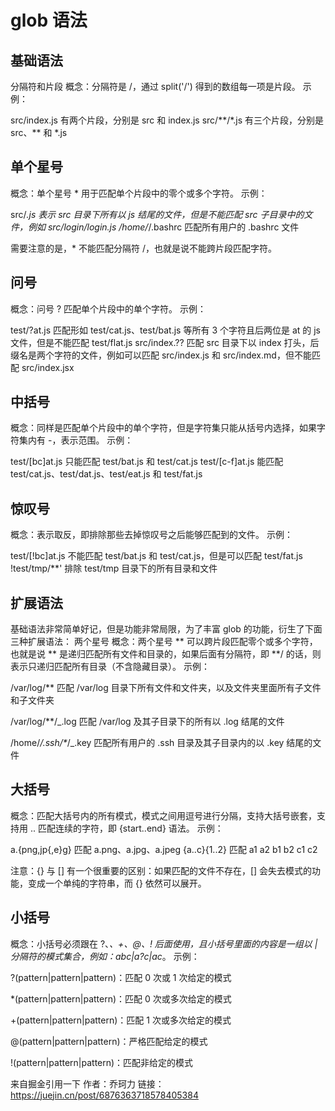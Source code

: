 # glob 语法

## 基础语法

分隔符和片段
概念：分隔符是 /，通过 split('/') 得到的数组每一项是片段。
示例：

src/index.js 有两个片段，分别是 src 和 index.js
src/\*\*/\*.js 有三个片段，分别是 src、\*\* 和 \*.js

## 单个星号

概念：单个星号 \* 用于匹配单个片段中的零个或多个字符。
示例：

src/_.js 表示 src 目录下所有以 js 结尾的文件，但是不能匹配 src 子目录中的文件，例如 src/login/login.js
/home/_/.bashrc 匹配所有用户的 .bashrc 文件

需要注意的是，\* 不能匹配分隔符 /，也就是说不能跨片段匹配字符。

## 问号

概念：问号 ? 匹配单个片段中的单个字符。
示例：

test/?at.js 匹配形如 test/cat.js、test/bat.js 等所有 3 个字符且后两位是 at 的 js 文件，但是不能匹配 test/flat.js
src/index.?? 匹配 src 目录下以 index 打头，后缀名是两个字符的文件，例如可以匹配 src/index.js 和 src/index.md，但不能匹配 src/index.jsx

## 中括号

概念：同样是匹配单个片段中的单个字符，但是字符集只能从括号内选择，如果字符集内有 -，表示范围。
示例：

test/[bc]at.js 只能匹配 test/bat.js 和 test/cat.js
test/[c-f]at.js 能匹配 test/cat.js、test/dat.js、test/eat.js 和 test/fat.js

## 惊叹号

概念：表示取反，即排除那些去掉惊叹号之后能够匹配到的文件。
示例：

test/[!bc]at.js 不能匹配 test/bat.js 和 test/cat.js，但是可以匹配 test/fat.js
!test/tmp/\*\*' 排除 test/tmp 目录下的所有目录和文件

## 扩展语法

基础语法非常简单好记，但是功能非常局限，为了丰富 glob 的功能，衍生了下面三种扩展语法：
两个星号
概念：两个星号 ** 可以跨片段匹配零个或多个字符，也就是说 ** 是递归匹配所有文件和目录的，如果后面有分隔符，即 \*\*/ 的话，则表示只递归匹配所有目录（不含隐藏目录）。
示例：

/var/log/\*\* 匹配 /var/log 目录下所有文件和文件夹，以及文件夹里面所有子文件和子文件夹

/var/log/\*\*/\_.log 匹配 /var/log 及其子目录下的所有以 .log 结尾的文件

/home/_/.ssh/\*_/\_.key 匹配所有用户的 .ssh 目录及其子目录内的以 .key 结尾的文件

## 大括号

概念：匹配大括号内的所有模式，模式之间用逗号进行分隔，支持大括号嵌套，支持用 .. 匹配连续的字符，即 {start..end} 语法。
示例：

a.{png,jp{,e}g} 匹配 a.png、a.jpg、a.jpeg
{a..c}{1..2} 匹配 a1 a2 b1 b2 c1 c2

注意：{} 与 [] 有一个很重要的区别：如果匹配的文件不存在，[] 会失去模式的功能，变成一个单纯的字符串，而 {} 依然可以展开。

## 小括号

概念：小括号必须跟在 ?、_、+、@、! 后面使用，且小括号里面的内容是一组以 | 分隔符的模式集合，例如：abc|a?c|ac_。
示例：

?(pattern|pattern|pattern)：匹配 0 次或 1 次给定的模式

\*(pattern|pattern|pattern)：匹配 0 次或多次给定的模式

+(pattern|pattern|pattern)：匹配 1 次或多次给定的模式

@(pattern|pattern|pattern)：严格匹配给定的模式

!(pattern|pattern|pattern)：匹配非给定的模式

来自掘金引用一下
作者：乔珂力
链接：https://juejin.cn/post/6876363718578405384
